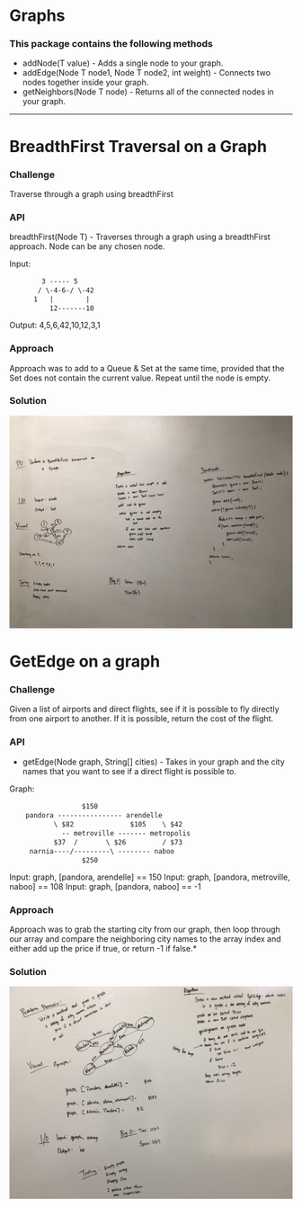 # Graphs

### This package contains the following methods
* addNode(T value) - Adds a single node to your graph.
* addEdge(Node T node1, Node T node2, int weight) - Connects two nodes together inside your graph.
* getNeighbors(Node T node) - Returns all of the connected nodes in your graph.

---

# BreadthFirst Traversal on a Graph

### Challenge
Traverse through a graph using breadthFirst

### API
breadthFirst(Node T) - Traverses through a graph using a breadthFirst approach.  Node can be any chosen node.

Input:
```
        3 ----- 5
       / \-4-6-/ \-42
      1   |        |
          12-------10 
```

Output:  4,5,6,42,10,12,3,1

### Approach
Approach was to add to a Queue & Set at the same time, provided that the Set does not contain the current value.  Repeat until the node is empty.

### Solution
![](../../../../../../assets/breadthFirstGraph.jpg)


# GetEdge on a graph

### Challenge
Given a list of airports and direct flights, see if it is possible to fly directly from one airport to another.  If it is possible, return the cost of the flight.

### API
* getEdge(Node graph, String[] cities) - Takes in your graph and the city names that you want to see if a direct flight is possible to.

Graph:
```
                  $150
    pandora ---------------- arendelle
           \ $82              $105    \ $42        
             -- metroville ------- metropolis
           $37  /       \ $26         / $73 
     narnia----/---------\ -------- naboo
                  $250            
```

Input:  graph, [pandora, arendelle] == 150
Input:  graph, [pandora, metroville, naboo] == 108
Input:  graph, [pandora, naboo] == -1   

### Approach
Approach was to grab the starting city from our graph, then loop through our array and compare the neighboring city names to the array index and either add up the price if true, or return -1 if false.*

### Solution
![](../../../../../../assets/graph-addedge.jpg)